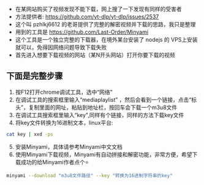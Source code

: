 - 在某网站购买了视频发现不能下载，网上搜了一下发现有同样的受害者  
- 方法提供者: https://github.com/yt-dlp/yt-dlp/issues/2537  
- 这个叫 pzhlkj6612 的老哥提供了完整的解密视频并下载的思路，我只是整理  
- 用到的工具是 https://github.com/Last-Order/Minyami   
- 这个工具是一个独立完整的下载器，在境外某台安装了 nodejs 的 VPS上安装就可以，免得因网络问题导致下载失败   
- 首先进入想要下载视频的网站（某N开头网站）打开你要下载的视频


  

## 下面是完整步骤

1. 按F12打开chrome调试工具，选中“网络”
2. 在调试工具的搜索框里输入“mediaplaylist” ，然后会看到一个链接，点击“标头”，复制里面的网址，粘贴到地址栏，按回车会下载一个m3u8文件
3. 在调试工具搜索框里输入“key",同样有个链接，同样的方法下载key文件
4. 将key文件转换为16进制文本，linux平台:
```bash
cat key | xxd -ps
```
5. 安装Minyami，具体请参考Minyami中文文档
6. 使用Minyami下载视频，Minyami有自动拼接和解密功能，非常方便，希望下载成功的给Minyami作者点个⭐
```bash
minyami --download "m3u8文件路径" --key "转换为16进制字符串的key"
```
